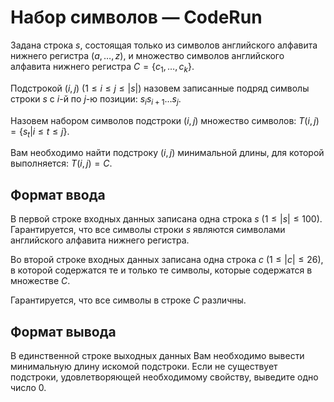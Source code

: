 # Набор символов — CodeRun

Задана строка $s$, состоящая только из символов английского алфавита нижнего регистра $({a, \dots, z})$, и множество символов английского алфавита нижнего регистра $C = \{c_1, \dots, c_k\}$.

Подстрокой $(i, j)$ $(1 \leq i \leq j \leq |s|)$ назовем записанные подряд символы строки $s$ с $i$-й по $j$-ю позиции: $s_{i} s_{i + 1} \dots s_j$.

Назовем набором символов подстроки $(i, j)$ множество символов: $T(i, j) = \{s_t | i \leq t \leq j\}$.

Вам необходимо найти подстроку $(i, j)$ минимальной длины, для которой выполняется: $T(i, j) = C$.

## Формат ввода

В первой строке входных данных записана одна строка $s$ $(1 \leq |s| \leq 100)$. Гарантируется, что все символы строки $s$ являются символами английского алфавита нижнего регистра.

Во второй строке входных данных записана одна строка $c$ $(1 \leq |c| \leq 26)$, в которой содержатся те и только те символы, которые содержатся в множестве $C$.

Гарантируется, что все символы в строке $C$ различны.

## Формат вывода

В единственной строке выходных данных Вам необходимо вывести минимальную длину искомой подстроки. Если не существует подстроки, удовлетворяющей необходимому свойству, выведите одно число $0$.
